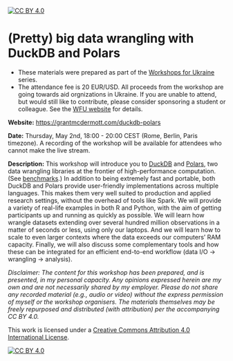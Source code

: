 [![CC BY 4.0][cc-by-shield]][cc-by]

# (Pretty) big data wrangling with DuckDB and Polars

- These materials were prepared as part of the
[Workshops for Ukraine](https://sites.google.com/view/dariia-mykhailyshyna/main/r-workshops-for-ukraine#h.xc2x33lbfxln)
series.
- The attendance fee is 20 EUR/USD. All proceeds from the workshop are going
towards aid orgnizations in Ukraine. If you are unable to attend, but would
still like to contribute, please consider sponsoring a student or colleague.
See the
[WFU website](https://sites.google.com/view/dariia-mykhailyshyna/main/r-workshops-for-ukraine#h.xc2x33lbfxln)
for details.

**Website:** https://grantmcdermott.com/duckdb-polars

**Date:** Thursday, May 2nd, 18:00 - 20:00 CEST (Rome, Berlin, Paris timezone).
A recording of the workshop will be available for attendees who cannot make
the live stream.

**Description:** This workshop will introduce you to [DuckDB](https://duckdb.org/) and
[Polars](https://github.com/pola-rs/polars), two data wrangling libraries at the
frontier of high-performance computation. (See
[benchmarks](https://duckdblabs.github.io/db-benchmark/).) In addition to being
extremely fast and portable, both DuckDB and Polars provide user-friendly
implementations across multiple languages. This makes them very well suited to
production and applied research settings, without the overhead of tools like
Spark. We will provide a variety of real-life examples in both R and Python,
with the aim of getting participants up and running as quickly as possible. We
will learn how wrangle datasets extending over several hundred million
observations in a matter of seconds or less, using only our laptops. And we will
learn how to scale to even larger contexts where the data exceeds our computers’
RAM capacity. Finally, we will also discuss some complementary tools and how
these can be integrated for an efficient end-to-end workflow (data I/O ->
wrangling -> analysis).

_Disclaimer: The content for this workshop has been prepared, and is presented,
in my personal capacity. Any opinions expressed herein are my own and are not
necessarily shared by my employer. Please do not share any recorded material
(e.g., audio or video) without the express permission of myself or the workshop
organisers. The materials themselves may be freely repurposed and distributed
(with attribution) per the accompanying CC BY 4.0._

This work is licensed under a
[Creative Commons Attribution 4.0 International License][cc-by].

[![CC BY 4.0][cc-by-image]][cc-by]

[cc-by]: http://creativecommons.org/licenses/by/4.0/
[cc-by-image]: https://i.creativecommons.org/l/by/4.0/88x31.png
[cc-by-shield]: https://img.shields.io/badge/License-CC%20BY%204.0-lightgrey.svg
